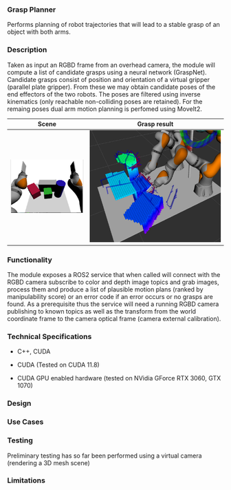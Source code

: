 ### Grasp Planner

Performs planning of robot trajectories that will lead to a stable grasp of an object with both arms.

### Description

Taken as input an RGBD frame from an overhead camera, the module will compute a list of candidate grasps using a neural network (GraspNet). Candidate grasps consist of position and orientation of a virtual gripper (parallel plate gripper). From these we may obtain candidate poses of the end effectors of the two robots. The poses are filtered using inverse kinematics (only reachable non-colliding poses are retained). For the remaing poses dual arm motion planning is perfomed using MoveIt2.

Scene           |  Grasp result
:-------------------------:|:-------------------------:
![](test/images/scene.png)  |  ![](test/images/grasping.png)

### Functionality

The module exposes a ROS2 service that when called will connect with the RGBD camera subscribe to color and depth image topics and grab images, process them and produce a list of plausible motion plans (ranked by manipulability score) or an error code if an error occurs or no grasps are found. As a prerequisite thus the service will need a running RGBD camera publishing to known topics as well as the transform from the world coordinate frame to the camera optical frame (camera external calibration).

### Technical Specifications

- C++, CUDA

- CUDA (Tested on CUDA 11.8)

- CUDA GPU enabled hardware (tested on NVidia GForce RTX 3060, GTX 1070)

### Design


### Use Cases


### Testing
Preliminary testing has so far been performed using a virtual camera (rendering a 3D mesh scene)

### Limitations


